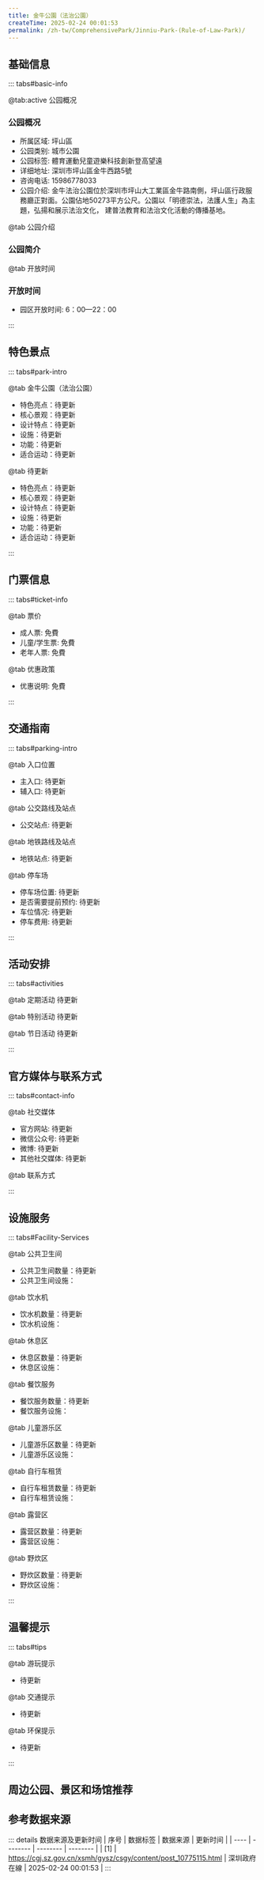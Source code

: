 ```yaml
---
title: 金牛公園（法治公園）
createTime: 2025-02-24 00:01:53
permalink: /zh-tw/ComprehensivePark/Jinniu-Park-(Rule-of-Law-Park)/
---
```



<script setup>
import ImageSwiper from '/.vuepress/theme/components/ImageSwiper.vue'
// 轮播图数据
const swiperItems = [
    {
                link: 'https://cgj.sz.gov.cn/img/4/4005/4005906/10775115.jpg',
                title: '金牛公園（法治公園）',
                description: '',
                author: '深圳政府在線',
                date: '2025/02/25'
                },
  {
                link: 'https://cgj.sz.gov.cn/img/4/4005/4005906/10775115.jpg',
                title: '金牛公園（法治公園）',
                description: '',
                author: '深圳政府在線',
                date: '2025/02/25'
                }
]
// 配置项
const swiperConfig = {
  height: 500,
  showInfo: true
}
</script>
<!-- 轮播图组件 -->
<ImageSwiper :items="swiperItems" :config="swiperConfig" />



## 基础信息

::: tabs#basic-info

@tab:active 公园概况
### 公园概况
- 所属区域: 坪山區
- 公园类别: 城市公園
- 公园标签: 體育運動兒童遊樂科技創新登高望遠
- 详细地址: 深圳市坪山區金牛西路5號
- 咨询电话: 15986778033
- 公园介绍: 金牛法治公園位於深圳市坪山大工業區金牛路南側，坪山區行政服務廳正對面。公園佔地50273平方公尺。公園以「明德崇法，法護人生」為主題，弘揚和展示法治文化， 建普法教育和法治文化活動的傳播基地。

@tab 公园介绍
### 公园简介
@tab 开放时间
### 开放时间
- 园区开放时间: 6：00—22：00

:::

## 特色景点

::: tabs#park-intro

@tab 金牛公園（法治公園）
<ImageCard
image="https://cgj.sz.gov.cn/images/index20230710_1.png"
    title="金牛公園（法治公園）"
    description="金牛法治公園主要由四大亮點區域構成：憲法廣場、普法長廊、法治學堂、法治之光。轄區內有健身廣場、兒童活動區、觀景台、多功能草階廣場等多處景點。憲法廣場：面積2000平方米，廣場內設有宣誓台，廣場可同時容納300人左右舉行普法等活動。普法長廊：面積521平方米，長度122米，是個具備觀屏互動、法治宣傳、休憩、遮風擋雨於一體的多功能長廊。法治之光：在山頂平台設置大型雕塑，以「火焰」的抽象造型，夜間利用雷射射燈映射太空，基座攜刻法治文化內容書法藝術。"
    date=""
    author="深圳政府在線"
/>


- 特色亮点：待更新
- 核心景观：待更新
- 设计特点：待更新
- 设施：待更新
- 功能：待更新
- 适合运动：待更新

@tab 待更新
<ImageCard
image="https://cgj.sz.gov.cn/images/index20230710_1.png"
    title="金牛公園（法治公園）"
    description="金牛法治公園主要由四大亮點區域構成：憲法廣場、普法長廊、法治學堂、法治之光。轄區內有健身廣場、兒童活動區、觀景台、多功能草階廣場等多處景點。憲法廣場：面積2000平方米，廣場內設有宣誓台，廣場可同時容納300人左右舉行普法等活動。普法長廊：面積521平方米，長度122米，是個具備觀屏互動、法治宣傳、休憩、遮風擋雨於一體的多功能長廊。法治之光：在山頂平台設置大型雕塑，以「火焰」的抽象造型，夜間利用雷射射燈映射太空，基座攜刻法治文化內容書法藝術。"
    date=""
    author="深圳政府在線"
/>


- 特色亮点：待更新
- 核心景观：待更新
- 设计特点：待更新
- 设施：待更新
- 功能：待更新
- 适合运动：待更新

:::

## 门票信息

::: tabs#ticket-info

@tab 票价
- 成人票: 免費
- 儿童/学生票: 免費
- 老年人票: 免費

@tab 优惠政策
- 优惠说明: 免費

:::

## 交通指南

::: tabs#parking-intro

@tab 入口位置
- 主入口: 待更新
- 辅入口: 待更新

@tab 公交路线及站点
- 公交站点: 待更新

@tab 地铁路线及站点
- 地铁站点: 待更新

@tab 停车场
- 停车场位置: 待更新
- 是否需要提前预约: 待更新
- 车位情况: 待更新
- 停车费用: 待更新

:::

## 活动安排

::: tabs#activities

@tab 定期活动
待更新

@tab 特别活动
待更新

@tab 节日活动
待更新

:::

## 官方媒体与联系方式

::: tabs#contact-info

@tab 社交媒体
- 官方网站: 待更新
- 微信公众号: 待更新
- 微博: 待更新
- 其他社交媒体: 待更新

@tab 联系方式

:::

## 设施服务

::: tabs#Facility-Services

@tab 公共卫生间
- 公共卫生间数量：待更新
- 公共卫生间设施：

@tab 饮水机
- 饮水机数量：待更新
- 饮水机设施：

@tab 休息区
- 休息区数量：待更新
- 休息区设施：

@tab 餐饮服务
- 餐饮服务数量：待更新
- 餐饮服务设施：

@tab 儿童游乐区
- 儿童游乐区数量：待更新
- 儿童游乐区设施：

@tab 自行车租赁
- 自行车租赁数量：待更新
- 自行车租赁设施：

@tab 露营区
- 露营区数量：待更新
- 露营区设施：

@tab 野炊区
- 野炊区数量：待更新
- 野炊区设施：

:::

## 温馨提示

::: tabs#tips

@tab 游玩提示
- 待更新

@tab 交通提示
- 待更新

@tab 环保提示
- 待更新

:::

## 周边公园、景区和场馆推荐

<CardGrid>
  <ImageCard
        image="https://cgj.sz.gov.cn/img/4/4005/4005908/10775124.jpg"
        title="福田海濱生態運動公園"
        description="福田海濱生態運動公園位於白石路與紅樹林路交叉口東南側、濱海大道北側，深圳水務集團福田水質淨化廠上蓋。北臨福田汽車站，南臨紅樹林鳥類自然保護區，將連接起深圳灣濱海休閒帶、園博園、塘朗山，成為福田區西部綠色生態走廊。公園總用地面積：7.6萬㎡，其中體育設施用地3.12萬㎡，綠地面積1.79萬㎡，硬地及園路面積2.3萬㎡，園"
        href="/zh-tw/SpecializedPark/SportsFitness/Futian-Seaside-Ecological-Sports-Park/"
        author="深圳政府在線"
        date="2025/01/02"
      />
      <ImageCard
        image="https://cgj.sz.gov.cn/img/4/4005/4005908/10775124.jpg"
        title="福田海濱生態運動公園"
        description="福田海濱生態運動公園位於白石路與紅樹林路交叉口東南側、濱海大道北側，深圳水務集團福田水質淨化廠上蓋。北臨福田汽車站，南臨紅樹林鳥類自然保護區，將連接起深圳灣濱海休閒帶、園博園、塘朗山，成為福田區西部綠色生態走廊。公園總用地面積：7.6萬㎡，其中體育設施用地3.12萬㎡，綠地面積1.79萬㎡，硬地及園路面積2.3萬㎡，園"
        href="/zh-tw/SpecializedPark/SportsFitness/Futian-Seaside-Ecological-Sports-Park/"
        author="深圳政府在線"
        date="2025/01/02"
      />
    </CardGrid>


## 参考数据来源

::: details 数据来源及更新时间
| 序号 | 数据标签 | 数据来源 | 更新时间 |
| ---- | -------- | -------- | -------- |
| [1] | https://cgj.sz.gov.cn/xsmh/gysz/csgy/content/post_10775115.html | 深圳政府在線 | 2025-02-24 00:01:53 |
:::

